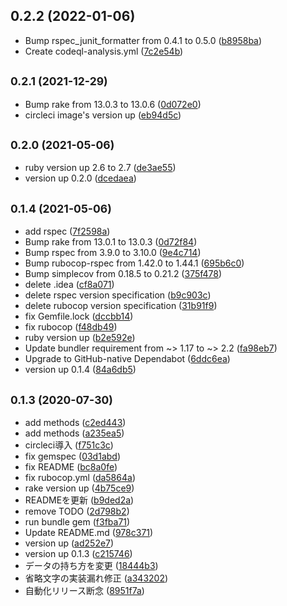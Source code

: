 ## 0.2.2 (2022-01-06)

* Bump rspec_junit_formatter from 0.4.1 to 0.5.0 ([b8958ba](https://github.com/yposi/syamei/commit/b8958ba))
* Create codeql-analysis.yml ([7c2e54b](https://github.com/yposi/syamei/commit/7c2e54b))

## <small>0.2.1 (2021-12-29)</small>

* Bump rake from 13.0.3 to 13.0.6 ([0d072e0](https://github.com/yposi/syamei/commit/0d072e0))
* circleci image's version up ([eb94d5c](https://github.com/yposi/syamei/commit/eb94d5c))

## <small>0.2.0 (2021-05-06)</small>

* ruby version up 2.6 to 2.7 ([de3ae55](https://github.com/yposi/syamei/commit/de3ae55))
* version up 0.2.0 ([dcedaea](https://github.com/yposi/syamei/commit/dcedaea))

## <small>0.1.4 (2021-05-06)</small>

* add rspec ([7f2598a](https://github.com/yposi/syamei/commit/7f2598a))
* Bump rake from 13.0.1 to 13.0.3 ([0d72f84](https://github.com/yposi/syamei/commit/0d72f84))
* Bump rspec from 3.9.0 to 3.10.0 ([9e4c714](https://github.com/yposi/syamei/commit/9e4c714))
* Bump rubocop-rspec from 1.42.0 to 1.44.1 ([695b6c0](https://github.com/yposi/syamei/commit/695b6c0))
* Bump simplecov from 0.18.5 to 0.21.2 ([375f478](https://github.com/yposi/syamei/commit/375f478))
* delete .idea ([cf8a071](https://github.com/yposi/syamei/commit/cf8a071))
* delete rspec version specification ([b9c903c](https://github.com/yposi/syamei/commit/b9c903c))
* delete rubocop version specification ([31b91f9](https://github.com/yposi/syamei/commit/31b91f9))
* fix Gemfile.lock ([dccbb14](https://github.com/yposi/syamei/commit/dccbb14))
* fix rubocop ([f48db49](https://github.com/yposi/syamei/commit/f48db49))
* ruby version up ([b2e592e](https://github.com/yposi/syamei/commit/b2e592e))
* Update bundler requirement from ~> 1.17 to ~> 2.2 ([fa98eb7](https://github.com/yposi/syamei/commit/fa98eb7))
* Upgrade to GitHub-native Dependabot ([6ddc6ea](https://github.com/yposi/syamei/commit/6ddc6ea))
* version up 0.1.4 ([84a6db5](https://github.com/yposi/syamei/commit/84a6db5))



## <small>0.1.3 (2020-07-30)</small>

* add methods ([c2ed443](https://github.com/yposi/syamei/commit/c2ed443))
* add methods ([a235ea5](https://github.com/yposi/syamei/commit/a235ea5))
* circleci導入 ([f751c3c](https://github.com/yposi/syamei/commit/f751c3c))
* fix gemspec ([03d1abd](https://github.com/yposi/syamei/commit/03d1abd))
* fix README ([bc8a0fe](https://github.com/yposi/syamei/commit/bc8a0fe))
* fix rubocop.yml ([da5864a](https://github.com/yposi/syamei/commit/da5864a))
* rake version up ([4b75ce9](https://github.com/yposi/syamei/commit/4b75ce9))
* READMEを更新 ([b9ded2a](https://github.com/yposi/syamei/commit/b9ded2a))
* remove TODO ([2d798b2](https://github.com/yposi/syamei/commit/2d798b2))
* run bundle gem ([f3fba71](https://github.com/yposi/syamei/commit/f3fba71))
* Update README.md ([978c371](https://github.com/yposi/syamei/commit/978c371))
* version up ([ad252e7](https://github.com/yposi/syamei/commit/ad252e7))
* version up 0.1.3 ([c215746](https://github.com/yposi/syamei/commit/c215746))
* データの持ち方を変更 ([18444b3](https://github.com/yposi/syamei/commit/18444b3))
* 省略文字の実装漏れ修正 ([a343202](https://github.com/yposi/syamei/commit/a343202))
* 自動化リリース断念 ([8951f7a](https://github.com/yposi/syamei/commit/8951f7a))



